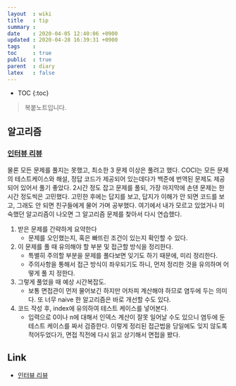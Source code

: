 ```yaml
---
layout  : wiki
title   : tip
summary : 
date    : 2020-04-05 12:40:06 +0900
updated : 2020-04-28 16:39:31 +0900
tags    : 
toc     : true
public  : true
parent  : diary 
latex   : false
---
```

* TOC
{:toc}

> 복붙노트입니다.

## 알고리즘

### [인터뷰 리뷰](https://norang.io/diary/interview_review/)

물론 모든 문제를 풀지는 못했고, 최소한 3 문제 이상은 풀려고 했다.
COCI는 모든 문제의 테스트케이스와 해설, 정답 코드가 제공되어 있는데다가 백준에 번역된 문제도 제공되어 있어서 풀기 좋았다.
2시간 정도 잡고 문제를 풀되, 가장 마지막에 손댄 문제는 한 시간 정도씩은 고민했다.
고민한 후에는 답지를 보고, 답지가 이해가 안 되면 코드를 보고, 그래도 안 되면 친구들에게 물어 가며 공부했다.
여기에서 내가 모르고 있었거나 미숙했던 알고리즘이 나오면 그 알고리즘 문제를 찾아서 다시 연습했다.

1. 받은 문제를 간략하게 요약한다
    - 문제를 오인했는지, 혹은 빠뜨린 조건이 있는지 확인할 수 있다.
2. 이 문제를 풀 때 유의해야 할 부분 및 접근할 방식을 정리한다.
    - 특별히 주의할 부분을 문제를 풀다보면 잊기도 하기 때문에, 미리 정리한다.
    - 주의사항을 통해서 접근 방식이 좌우되기도 하니, 먼저 정리한 것을 유의하며 어떻게 풀 지 정한다.
3. 그렇게 풀었을 때 예상 시간복잡도.
    - 보통 면접관이 먼저 물어보긴 하지만 어차피 계산해야 하므로 염두에 두는 의미다. 또 너무 naive 한 알고리즘은 바로 개선할 수도 있다.
4. 코드 작성 후, index에 유의하여 테스트 케이스를 넣어본다.
    - 입력으로 0이나 n에 대해서 인덱스 계산이 잘못 일어날 수도 있으니 염두에 둔 테스트 케이스를 짜서 검증한다.
이렇게 정리된 접근법을 당일에도 잊지 않도록 적어두었다가, 면접 직전에 다시 읽고 상기해서 면접을 봤다.

## Link

- [인터뷰 리뷰](https://norang.io/diary/interview_review/)
